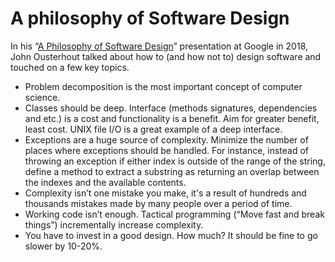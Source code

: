 <!--
tags:
  - worth-watching
  - computer-science
description: Notes on how to (and how to not) design software.
share-image: og-preview.png
-->

# A philosophy of Software Design

In his “[A Philosophy of Software Design](https://www.youtube.com/watch?v=bmSAYlu0NcY)” presentation at Google in 2018, John Ousterhout talked about how to (and how not to) design software and touched on a few key topics.

- Problem decomposition is the most important concept of computer science.
- Classes should be deep. Interface (methods signatures, dependencies and etc.) is a cost and functionality is a benefit. Aim for greater benefit, least cost. UNIX file I/O is a great example of a deep interface.
- Exceptions are a huge source of complexity. Minimize the number of places where exceptions should be handled. For instance, instead of throwing an exception if either index is outside of the range of the string, define a method to extract a substring as returning an overlap between the indexes and the available contents.
- Complexity isn’t one mistake you make, it's a result of hundreds and thousands mistakes made by many people over a period of time.
- Working code isn’t enough. Tactical programming (“Move fast and break things”) incrementally increase complexity.
- You have to invest in a good design. How much? It should be fine to go slower by 10-20%.

<!--: class="post__content-list" -->
